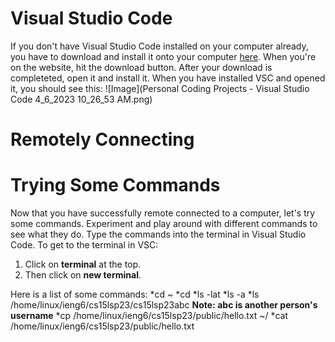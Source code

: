 # **Visual Studio Code**

If you don't have Visual Studio Code installed on your computer already, you have to download and install it onto your computer [here](https://code.visualstudio.com/). When you're on the website, hit the download button. After your download is completeted, open it and install it. When you have installed VSC and opened it, you should see this: 
![Image](Personal Coding Projects - Visual Studio Code 4_6_2023 10_26_53 AM.png)

# **Remotely Connecting**



# **Trying Some Commands**

Now that you have successfully remote connected to a computer, let's try some commands. Experiment and play around with different commands to see what they do. Type the commands into the terminal in Visual Studio Code. To get to the terminal in VSC:
1. Click on **terminal** at the top.
2. Then click on **new terminal**.

Here is a list of some commands:
*cd ~
*cd
*ls -lat
*ls -a
*ls /home/linux/ieng6/cs15lsp23/cs15lsp23abc **Note: abc is another person's username** 
*cp /home/linux/ieng6/cs15lsp23/public/hello.txt ~/
*cat /home/linux/ieng6/cs15lsp23/public/hello.txt
